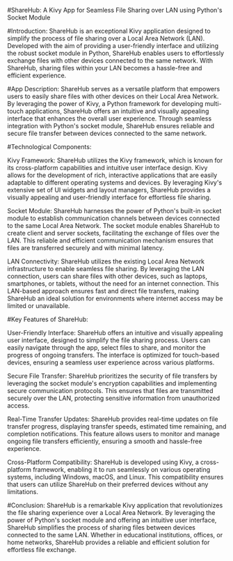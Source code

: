 #ShareHub:
A Kivy App for Seamless File Sharing over LAN using Python's Socket Module

#Introduction:
ShareHub is an exceptional Kivy application designed to simplify the process of file sharing over a Local Area Network (LAN). Developed with the aim of providing a user-friendly interface and utilizing the robust socket module in Python, ShareHub enables users to effortlessly exchange files with other devices connected to the same network. With ShareHub, sharing files within your LAN becomes a hassle-free and efficient experience.

#App Description:
ShareHub serves as a versatile platform that empowers users to easily share files with other devices on their Local Area Network. By leveraging the power of Kivy, a Python framework for developing multi-touch applications, ShareHub offers an intuitive and visually appealing interface that enhances the overall user experience. Through seamless integration with Python's socket module, ShareHub ensures reliable and secure file transfer between devices connected to the same network.

#Technological Components:

Kivy Framework:
ShareHub utilizes the Kivy framework, which is known for its cross-platform capabilities and intuitive user interface design. Kivy allows for the development of rich, interactive applications that are easily adaptable to different operating systems and devices. By leveraging Kivy's extensive set of UI widgets and layout managers, ShareHub provides a visually appealing and user-friendly interface for effortless file sharing.

Socket Module:
ShareHub harnesses the power of Python's built-in socket module to establish communication channels between devices connected to the same Local Area Network. The socket module enables ShareHub to create client and server sockets, facilitating the exchange of files over the LAN. This reliable and efficient communication mechanism ensures that files are transferred securely and with minimal latency.

LAN Connectivity:
ShareHub utilizes the existing Local Area Network infrastructure to enable seamless file sharing. By leveraging the LAN connection, users can share files with other devices, such as laptops, smartphones, or tablets, without the need for an internet connection. This LAN-based approach ensures fast and direct file transfers, making ShareHub an ideal solution for environments where internet access may be limited or unavailable.

#Key Features of ShareHub:

User-Friendly Interface:
ShareHub offers an intuitive and visually appealing user interface, designed to simplify the file sharing process. Users can easily navigate through the app, select files to share, and monitor the progress of ongoing transfers. The interface is optimized for touch-based devices, ensuring a seamless user experience across various platforms.

Secure File Transfer:
ShareHub prioritizes the security of file transfers by leveraging the socket module's encryption capabilities and implementing secure communication protocols. This ensures that files are transmitted securely over the LAN, protecting sensitive information from unauthorized access.

Real-Time Transfer Updates:
ShareHub provides real-time updates on file transfer progress, displaying transfer speeds, estimated time remaining, and completion notifications. This feature allows users to monitor and manage ongoing file transfers efficiently, ensuring a smooth and hassle-free experience.

Cross-Platform Compatibility:
ShareHub is developed using Kivy, a cross-platform framework, enabling it to run seamlessly on various operating systems, including Windows, macOS, and Linux. This compatibility ensures that users can utilize ShareHub on their preferred devices without any limitations.

#Conclusion:
ShareHub is a remarkable Kivy application that revolutionizes the file sharing experience over a Local Area Network. By leveraging the power of Python's socket module and offering an intuitive user interface, ShareHub simplifies the process of sharing files between devices connected to the same LAN. Whether in educational institutions, offices, or home networks, ShareHub provides a reliable and efficient solution for effortless file exchange.






